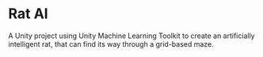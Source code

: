 # Rat AI

A Unity project using Unity Machine Learning Toolkit to create an artificially intelligent rat, that can find its way through a grid-based maze.
